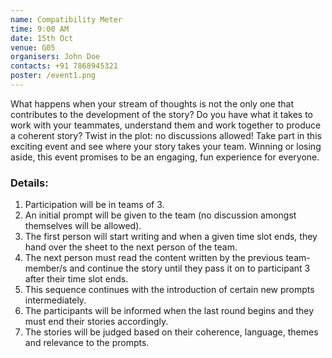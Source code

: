 ```yaml
---
name: Compatibility Meter
time: 9:00 AM
date: 15th Oct
venue: G05
organisers: John Doe
contacts: +91 7868945321
poster: /event1.png
---
```


What happens when your stream of thoughts is not the only one that contributes to the development of the story?
Do you have what it takes to work with your teammates, understand them and work together to produce a coherent story?
Twist in the plot: no discussions allowed! Take part in this exciting event and see where your story takes your team.
Winning or losing aside, this event promises to be an engaging, fun experience for everyone.

### Details:

1. Participation will be in teams of 3.
2. An initial prompt will be given to the team (no discussion amongst themselves will be allowed).
3. The first person will start writing and when a given time slot ends, they hand over the sheet to the next person of the team.
4. The next person must read the content written by the previous team-member/s and continue the story until they pass it on to participant 3 after their time slot ends.
5. This sequence continues with the introduction of certain new prompts intermediately.
6. The participants will be informed when the last round begins and they must end their stories accordingly.
7. The stories will be judged based on their coherence, language, themes and relevance to the prompts.
